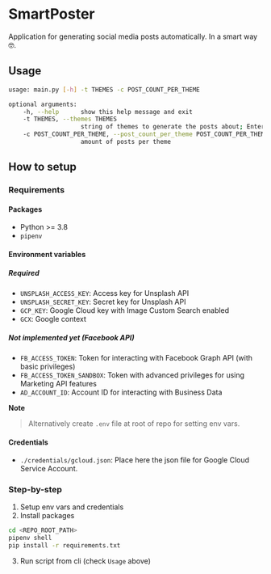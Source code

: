 # SmartPoster

Application for generating social media posts automatically. In a smart way 🤓.

## Usage

```bash
usage: main.py [-h] -t THEMES -c POST_COUNT_PER_THEME

optional arguments:
    -h, --help      show this help message and exit
    -t THEMES, --themes THEMES
                    string of themes to generate the posts about; Enter multiple ones separated by comma `,`
    -c POST_COUNT_PER_THEME, --post_count_per_theme POST_COUNT_PER_THEME
                    amount of posts per theme
```

## How to setup

### Requirements

#### Packages

* Python >= 3.8
* `pipenv`

#### Environment variables

##### Required
* `UNSPLASH_ACCESS_KEY`: Access key for Unsplash API
* `UNSPLASH_SECRET_KEY`: Secret key for Unsplash API
* `GCP_KEY`: Google Cloud key with Image Custom Search enabled
* `GCX`: Google context

##### Not implemented yet (Facebook API)
* `FB_ACCESS_TOKEN`: Token for interacting with Facebook Graph API (with basic privileges)
* `FB_ACCESS_TOKEN_SANDBOX`: Token with advanced privileges for using Marketing API features
* `AD_ACCOUNT_ID`: Account ID for interacting with Business Data

**Note**

> Alternatively create `.env` file at root of repo for setting env vars.

#### Credentials

* `./credentials/gcloud.json`: Place here the json file for Google Cloud Service Account.


### Step-by-step

1. Setup env vars and credentials
2. Install packages

```bash
cd <REPO_ROOT_PATH>
pipenv shell
pip install -r requirements.txt
```

3. Run script from cli (check `Usage` above)